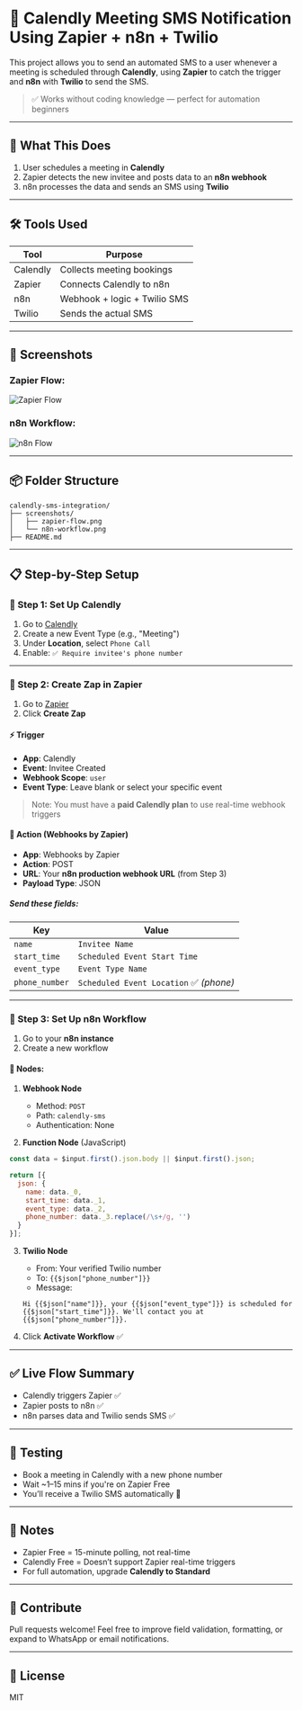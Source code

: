 # 📅 Calendly Meeting SMS Notification Using Zapier + n8n + Twilio

This project allows you to send an automated SMS to a user whenever a meeting is scheduled through **Calendly**, using **Zapier** to catch the trigger and **n8n** with **Twilio** to send the SMS.

> ✅ Works without coding knowledge — perfect for automation beginners

---

## 🚀 What This Does

1. User schedules a meeting in **Calendly**
2. Zapier detects the new invitee and posts data to an **n8n webhook**
3. n8n processes the data and sends an SMS using **Twilio**

---

## 🛠 Tools Used

| Tool     | Purpose                      |
| -------- | ---------------------------- |
| Calendly | Collects meeting bookings    |
| Zapier   | Connects Calendly to n8n     |
| n8n      | Webhook + logic + Twilio SMS |
| Twilio   | Sends the actual SMS         |

---

## 📸 Screenshots

### Zapier Flow:

![Zapier Flow](./screenshots/zapier-flow.png)

### n8n Workflow:

![n8n Flow](./screenshots/n8n-workflow.png)

---

## 📦 Folder Structure

```
calendly-sms-integration/
├── screenshots/
│   ├── zapier-flow.png
│   └── n8n-workflow.png
├── README.md
```

---

## 📋 Step-by-Step Setup

### 🔹 Step 1: Set Up Calendly

1. Go to [Calendly](https://calendly.com/)
2. Create a new Event Type (e.g., "Meeting")
3. Under **Location**, select `Phone Call`
4. Enable: `✅ Require invitee's phone number`

---

### 🔹 Step 2: Create Zap in Zapier

1. Go to [Zapier](https://zapier.com/)
2. Click **Create Zap**

#### ⚡ Trigger

* **App**: Calendly
* **Event**: Invitee Created
* **Webhook Scope**: `user`
* **Event Type**: Leave blank or select your specific event

> Note: You must have a **paid Calendly plan** to use real-time webhook triggers

#### 🧩 Action (Webhooks by Zapier)

* **App**: Webhooks by Zapier
* **Action**: POST
* **URL**: Your **n8n production webhook URL** (from Step 3)
* **Payload Type**: JSON

##### Send these fields:

| Key            | Value                                  |
| -------------- | -------------------------------------- |
| `name`         | `Invitee Name`                         |
| `start_time`   | `Scheduled Event Start Time`           |
| `event_type`   | `Event Type Name`                      |
| `phone_number` | `Scheduled Event Location` ✅ *(phone)* |

---

### 🔹 Step 3: Set Up n8n Workflow

1. Go to your **n8n instance**
2. Create a new workflow

#### 🧷 Nodes:

1. **Webhook Node**

   * Method: `POST`
   * Path: `calendly-sms`
   * Authentication: None

2. **Function Node** (JavaScript)

```javascript
const data = $input.first().json.body || $input.first().json;

return [{
  json: {
    name: data._0,
    start_time: data._1,
    event_type: data._2,
    phone_number: data._3.replace(/\s+/g, '')
  }
}];
```

3. **Twilio Node**

   * From: Your verified Twilio number
   * To: `{{$json["phone_number"]}}`
   * Message:

   ```
   Hi {{$json["name"]}}, your {{$json["event_type"]}} is scheduled for {{$json["start_time"]}}. We'll contact you at {{$json["phone_number"]}}.
   ```

4. Click **Activate Workflow** ✅

---

## ✅ Live Flow Summary

* Calendly triggers Zapier ✅
* Zapier posts to n8n ✅
* n8n parses data and Twilio sends SMS ✅

---

## 🧪 Testing

* Book a meeting in Calendly with a new phone number
* Wait \~1–15 mins if you're on Zapier Free
* You’ll receive a Twilio SMS automatically 💬

---

## 📌 Notes

* Zapier Free = 15-minute polling, not real-time
* Calendly Free = Doesn’t support Zapier real-time triggers
* For full automation, upgrade **Calendly to Standard**

---

## 🙌 Contribute

Pull requests welcome! Feel free to improve field validation, formatting, or expand to WhatsApp or email notifications.

---

## 🔗 License

MIT
